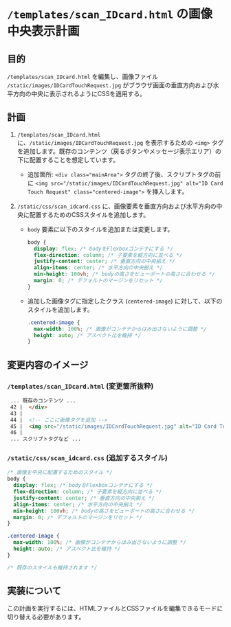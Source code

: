 # `/templates/scan_IDcard.html` の画像中央表示計画

## 目的
`/templates/scan_IDcard.html` を編集し、画像ファイル `/static/images/IDCardTouchRequest.jpg` がブラウザ画面の垂直方向および水平方向の中央に表示されるようにCSSを適用する。

## 計画

1.  `/templates/scan_IDcard.html` に、`/static/images/IDCardTouchRequest.jpg` を表示するための `<img>` タグを追加します。既存のコンテンツ（戻るボタンやメッセージ表示エリア）の下に配置することを想定しています。
    -   追加箇所: `<div class="mainArea">` タグの終了後、スクリプトタグの前に `<img src="/static/images/IDCardTouchRequest.jpg" alt="ID Card Touch Request" class="centered-image">` を挿入します。

2.  `/static/css/scan_idcard.css` に、画像要素を垂直方向および水平方向の中央に配置するためのCSSスタイルを追加します。
    -   `body` 要素に以下のスタイルを追加または変更します。
        ```css
        body {
          display: flex; /* bodyをFlexboxコンテナにする */
          flex-direction: column; /* 子要素を縦方向に並べる */
          justify-content: center; /* 垂直方向の中央揃え */
          align-items: center; /* 水平方向の中央揃え */
          min-height: 100vh; /* bodyの高さをビューポートの高さに合わせる */
          margin: 0; /* デフォルトのマージンをリセット */
        }
        ```
    -   追加した画像タグに指定したクラス (`centered-image`) に対して、以下のスタイルを追加します。
        ```css
        .centered-image {
          max-width: 100%; /* 画像がコンテナからはみ出さないように調整 */
          height: auto; /* アスペクト比を維持 */
        }
        ```

## 変更内容のイメージ

### `/templates/scan_IDcard.html` (変更箇所抜粋)

```html
 ... 既存のコンテンツ ...
 42 |  </div>
 43 | 
 44 |  <!-- ここに画像タグを追加 -->
 45 |  <img src="/static/images/IDCardTouchRequest.jpg" alt="ID Card Touch Request" class="centered-image">
 46 | 
 ... スクリプトタグなど ...
```

### `/static/css/scan_idcard.css` (追加するスタイル)

```css
/* 画像を中央に配置するためのスタイル */
body {
  display: flex; /* bodyをFlexboxコンテナにする */
  flex-direction: column; /* 子要素を縦方向に並べる */
  justify-content: center; /* 垂直方向の中央揃え */
  align-items: center; /* 水平方向の中央揃え */
  min-height: 100vh; /* bodyの高さをビューポートの高さに合わせる */
  margin: 0; /* デフォルトのマージンをリセット */
}

.centered-image {
  max-width: 100%; /* 画像がコンテナからはみ出さないように調整 */
  height: auto; /* アスペクト比を維持 */
}

/* 既存のスタイルも維持されます */
```

## 実装について

この計画を実行するには、HTMLファイルとCSSファイルを編集できるモードに切り替える必要があります。